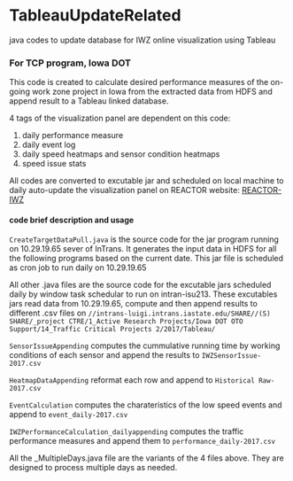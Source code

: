 # TableauUpdateRelated
java codes to update database for IWZ online visualization using Tableau

### For TCP program, Iowa DOT

This code is created to calculate desired performance measures of the on-going work zone project in Iowa from the extracted data from HDFS and append result to a Tableau linked database.

4 tags of the visualization panel are dependent on this code:
1. daily performance measure
2. daily event log
3. daily speed heatmaps and sensor condition heatmaps
4. speed issue stats

All codes are converted to excutable jar and scheduled on local machine to daily auto-update the visualization panel on REACTOR website: [REACTOR-IWZ](https://reactor.ctre.iastate.edu/index.php/iwz/overview/)

#### code brief description and usage

`CreateTargetDataPull.java` is the source code for the jar program running on 10.29.19.65 sever of InTrans. It generates the input data in HDFS for all the following programs based on the current date. This jar file is scheduled as cron job to run daily on 10.29.19.65

All other .java files are the source code for the excutable jars scheduled daily by window task schedular to run on intran-isu213. These excutables jars read data from 10.29.19.65, compute and then append results to different .csv files on `//intrans-luigi.intrans.iastate.edu/SHARE//(S) SHARE/_project CTRE/1_Active Research Projects/Iowa DOT OTO Support/14_Traffic Critical Projects 2/2017/Tableau/`

`SensorIssueAppending` computes the cummulative running time by working conditions of each sensor and append the results to `IWZSensorIssue-2017.csv`

`HeatmapDataAppending` reformat each row and append to `Historical Raw-2017.csv`

`EventCalculation` computes the charateristics of the low speed events and append to `event_daily-2017.csv`

`IWZPerformanceCalculation_dailyappending` computes the traffic performance measures and append them to `performance_daily-2017.csv`

All the _MultipleDays.java file are the variants of the 4 files above. They are designed to process multiple days as needed.
